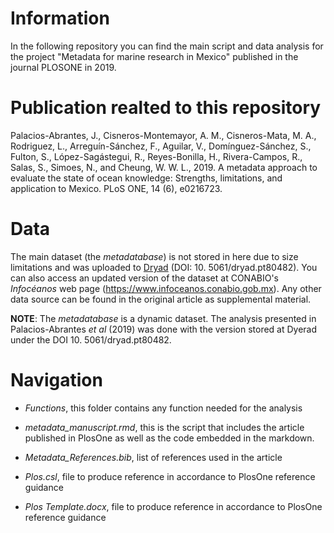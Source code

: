 # Information
In the following repository you can find the main script and data analysis for the project "Metadata for marine research in Mexico" published in the journal PLOSONE in 2019.

# Publication realted to this repository
Palacios-Abrantes, J., Cisneros-Montemayor, A. M., Cisneros-Mata, M. A., Rodriguez, L., Arreguín-Sánchez, F., Aguilar, V., Domínguez-Sánchez, S., Fulton, S., López-Sagástegui, R., Reyes-Bonilla, H., Rivera-Campos, R., Salas, S., Simoes, N., and Cheung, W. W. L., 2019. A metadata approach to evaluate the state of ocean knowledge: Strengths, limitations, and application to Mexico. PLoS ONE, 14 (6), e0216723.

# Data
The main dataset (the *metadatabase*) is not stored in here due to size limitations and was uploaded to [Dryad](datadryad.org/resource/doi:10.5061/dryad.pt80482) (DOI: 10. 5061/dryad.pt80482). You can also access an updated version of the dataset at CONABIO's *Infocéanos* web page (https://www.infoceanos.conabio.gob.mx). Any other data source can be found in the original article as supplemental material.

**NOTE**: The *metadatabase* is a dynamic dataset. The analysis presented in Palacios-Abrantes *et al* (2019) was done with the version stored at Dyerad under the DOI 10. 5061/dryad.pt80482.

# Navigation

- *Functions*, this folder contains any function needed for the analysis

- *metadata_manuscript.rmd*, this is the script that includes the article published in PlosOne as well as the code embedded in the markdown. 

- *Metadata_References.bib*, list of references used in the article

- *Plos.csl*, file to produce reference in accordance to PlosOne reference guidance

- *Plos Template.docx*, file to produce reference in accordance to PlosOne reference guidance
